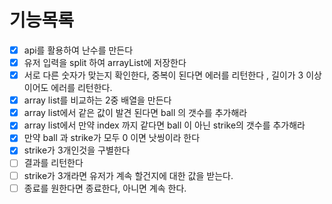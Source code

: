 # 기능목록
-[x] api를 활용하여 난수를 만든다
-[x] 유저 입력을 split 하여 arrayList에 저장한다
-[x] 서로 다른 숫자가 맞는지 확인한다, 중복이 된다면 에러를 리턴한다 , 길이가 3 이상이어도 에러를 리턴한다. 
-[x] array list를 비교하는 2중 배열을 만든다 
-[x] array list에서 같은 값이 발견 된다면 ball 의 갯수를 추가해라
-[x] array list에서 만약 index 까지 같다면 ball 이 아닌 strike의 갯수를 추가해라
-[x] 만약 ball 과 strike가 모두 0 이면 낫씽이라 한다
-[x] strike가 3개인것을 구별한다  
-[ ] 결과를 리턴한다
-[ ] strike가 3개라면 유저가 계속 할건지에 대한 값을 받는다.
-[ ] 종료를 원한다면 종료한다, 아니면 계속 한다. 